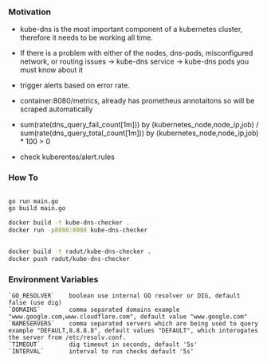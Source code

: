### Motivation
* kube-dns is the most important component of a kubernetes cluster, therefore it needs to be working all time.
* If there is a problem with either of the nodes, dns-pods, misconfigured network, or routing issues -> kube-dns service -> kube-dns pods you must know about it
* trigger alerts based on error rate.


* container:8080/metrics, already has prometheus annotaitons so will be scraped automatically
* sum(rate(dns_query_fail_count[1m])) by (kubernetes_node,node_ip,job) / sum(rate(dns_query_total_count[1m])) by (kubernetes_node,node_ip,job) * 100 > 0
* check kuberentes/alert.rules 


### How To
```bash

go run main.go
go build main.go

docker build -t kube-dns-checker .
docker run -p8080:8080 kube-dns-checker


docker build -t radut/kube-dns-checker .
docker push radut/kube-dns-checker
```


### Environment Variables
```config
`GO_RESOLVER`    boolean use internal GO resolver or DIG, default false (use dig)
`DOMAINS`        comma separated domains example "www.google.com,www.cloudflare.com", default value "www.google.com"
`NAMESERVERS`    comma separated servers which are being used to query example "DEFAULT,8.8.8.8", default values "DEFAULT", which interogates the server from /etc/resolv.conf. 
`TIMEOUT`        dig timeout in seconds, default '5s'
`INTERVAL`       interval to run checks default '5s'
  
```
 
 
